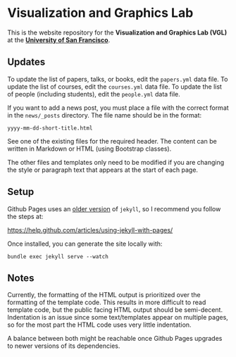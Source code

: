 # Visualization and Graphics Lab

This is the website repository for the **Visualization and Graphics Lab (VGL)** at the [**University of San Francisco**](http://www.usfca.edu/). 

## Updates

To update the list of papers, talks, or books, edit the `papers.yml` data file. To update the list of courses, edit the `courses.yml` data file. To update the list of people (including students), edit the `people.yml` data file.

If you want to add a news post, you must place a file with the correct format in the `news/_posts` directory. The file name should be in the format:

```
yyyy-mm-dd-short-title.html
```

See one of the existing files for the required header. The content can be written in Markdown or HTML (using Bootstrap classes).

The other files and templates only need to be modified if you are changing the style or paragraph text that appears at the start of each page.

## Setup

Github Pages uses an [older version](https://pages.github.com/versions/) of `jekyll`, so I recommend you follow the steps at:

<https://help.github.com/articles/using-jekyll-with-pages/>

Once installed, you can generate the site locally with:

```
bundle exec jekyll serve --watch
```

## Notes

Currently, the formatting of the HTML output is prioritized over the formatting of the template code. This results in more difficult to read template code, but the public facing HTML output should be semi-decent. Indentation is an issue since some text/templates appear on multiple pages, so for the most part the HTML code uses very little indentation.

A balance between both might be reachable once Github Pages upgrades to newer versions of its dependencies.